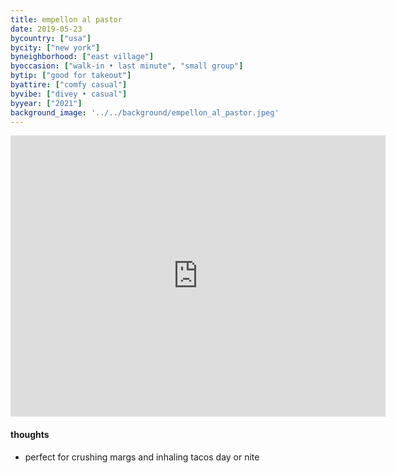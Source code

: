 ```yaml
---
title: empellon al pastor
date: 2019-05-23
bycountry: ["usa"]
bycity: ["new york"]
byneighborhood: ["east village"]
byoccasion: ["walk-in • last minute", "small group"]
bytip: ["good for takeout"]
byattire: ["comfy casual"]
byvibe: ["divey • casual"]
byyear: ["2021"]
background_image: '../../background/empellon_al_pastor.jpeg'
---
```


<iframe src="https://www.google.com/maps/embed?pb=!1m18!1m12!1m3!1d3023.604977206197!2d-73.986078588135!3d40.7267117365951!2m3!1f0!2f0!3f0!3m2!1i1024!2i768!4f13.1!3m3!1m2!1s0x89c2599d5ddb6207%3A0x21b043bdb2397097!2sEmpellon%20Al%20Pastor!5e0!3m2!1sen!2sus!4v1706838411405!5m2!1sen!2sus" width="600" height="450" style="border:0;" allowfullscreen="" loading="lazy" referrerpolicy="no-referrer-when-downgrade"></iframe>

#### thoughts
* perfect for crushing margs and inhaling tacos day or nite